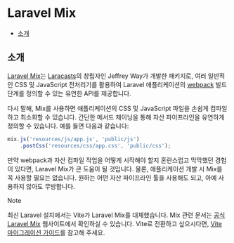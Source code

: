 # Laravel Mix

- [소개](#introduction)

<a name="introduction"></a>
## 소개

[Laravel Mix](https://github.com/laravel-mix/laravel-mix)는 [Laracasts](https://laracasts.com)의 창립자인 Jeffrey Way가 개발한 패키지로, 여러 일반적인 CSS 및 JavaScript 전처리기를 활용하여 Laravel 애플리케이션의 [webpack](https://webpack.js.org) 빌드 단계를 정의할 수 있는 유연한 API를 제공합니다.

다시 말해, Mix를 사용하면 애플리케이션의 CSS 및 JavaScript 파일을 손쉽게 컴파일하고 최소화할 수 있습니다. 간단한 메서드 체이닝을 통해 자산 파이프라인을 유연하게 정의할 수 있습니다. 예를 들면 다음과 같습니다:

```js
mix.js('resources/js/app.js', 'public/js')
    .postCss('resources/css/app.css', 'public/css');
```

만약 webpack과 자산 컴파일 작업을 어떻게 시작해야 할지 혼란스럽고 막막했던 경험이 있다면, Laravel Mix가 큰 도움이 될 것입니다. 물론, 애플리케이션 개발 시 Mix를 꼭 사용할 필요는 없습니다. 원하는 어떤 자산 파이프라인 툴을 사용해도 되고, 아예 사용하지 않아도 무방합니다.

> [!NOTE]
> 최신 Laravel 설치에서는 Vite가 Laravel Mix를 대체했습니다. Mix 관련 문서는 [공식 Laravel Mix](https://laravel-mix.com/) 웹사이트에서 확인하실 수 있습니다. Vite로 전환하고 싶으시다면, [Vite 마이그레이션 가이드](https://github.com/laravel/vite-plugin/blob/main/UPGRADE.md#migrating-from-laravel-mix-to-vite)를 참고해 주세요.